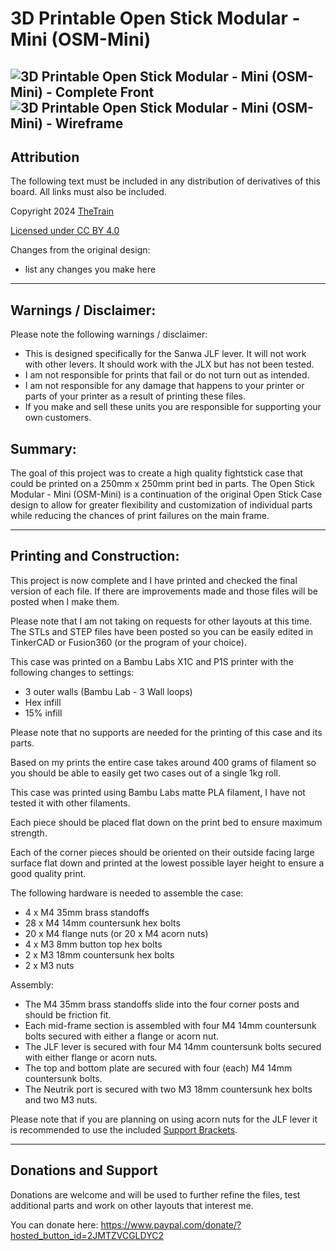 # 3D Printable Open Stick Modular - Mini (OSM-Mini)

![3D Printable Open Stick Modular - Mini (OSM-Mini) - Complete Front](Assets/OSM-Mini%20-%20Complete%20Front.JPG)
![3D Printable Open Stick Modular - Mini (OSM-Mini) - Wireframe](Assets/OSM-Mini%20-%20Wireframe.png)
---

## Attribution

The following text must be included in any distribution of derivatives of this board. All links must also be included.

Copyright 2024 [TheTrain](https://github.com/TheTrainGoes)

[Licensed under CC BY 4.0](https://creativecommons.org/licenses/by/4.0/)

Changes from the original design:
  - list any changes you make here

---

## Warnings / Disclaimer:

Please note the following warnings / disclaimer:
- This is designed specifically for the Sanwa JLF lever.  It will not work with other levers.  It should work with the JLX but has not been tested.
- I am not responsible for prints that fail or do not turn out as intended.
- I am not responsible for any damage that happens to your printer or parts of your printer as a result of printing these files.
- If you make and sell these units you are responsible for supporting your own customers.

## Summary:

The goal of this project was to create a high quality fightstick case that could be printed on a 250mm x 250mm print bed in parts.  The Open Stick Modular - Mini (OSM-Mini) is a continuation of the original Open Stick Case design to allow for greater flexibility and customization of individual parts while reducing the chances of print failures on the main frame.

---

## Printing and Construction:

This project is now complete and I have printed and checked the final version of each file.  If there are improvements made and those files will be posted when I make them.

Please note that I am not taking on requests for other layouts at this time.  The STLs and STEP files have been posted so you can be easily edited in TinkerCAD or Fusion360 (or the program of your choice).

This case was printed on a Bambu Labs X1C and P1S printer with the following changes to settings:
- 3 outer walls (Bambu Lab - 3 Wall loops)
- Hex infill
- 15% infill

Please note that no supports are needed for the printing of this case and its parts.

Based on my prints the entire case takes around 400 grams of filament so you should be able to easily get two cases out of a single 1kg roll.

This case was printed using Bambu Labs matte PLA filament, I have not tested it with other filaments.

Each piece should be placed flat down on the print bed to ensure maximum strength. 

Each of the corner pieces should be oriented on their outside facing large surface flat down and printed at the lowest possible layer height to ensure a good quality print.

The following hardware is needed to assemble the case:
- 4 x M4 35mm brass standoffs
- 28 x M4 14mm countersunk hex bolts
- 20 x M4 flange nuts (or 20 x M4 acorn nuts)
- 4 x M3 8mm button top hex bolts
- 2 x M3 18mm countersunk hex bolts
- 2 x M3 nuts


Assembly:
- The M4 35mm brass standoffs slide into the four corner posts and should be friction fit.
- Each mid-frame section is assembled with four M4 14mm countersunk bolts secured with either a flange or acorn nut.
- The JLF lever is secured with four M4 14mm countersunk bolts secured with either flange or acorn nuts.
- The top and bottom plate are secured with four (each) M4 14mm countersunk bolts.
- The Neutrik port is secured with two M3 18mm countersunk hex bolts and two M3 nuts.

Please note that if you are planning on using acorn nuts for the JLF lever it is recommended to use the included [Support Brackets](3D%20Print%20Files/OSM-Mini%20-%20Front%20JLF%20Support%20Bracket.stl).

---

## Donations and Support

Donations are welcome and will be used to further refine the files, test additional parts and work on other layouts that interest me.

You can donate here: https://www.paypal.com/donate/?hosted_button_id=2JMTZVCGLDYC2
